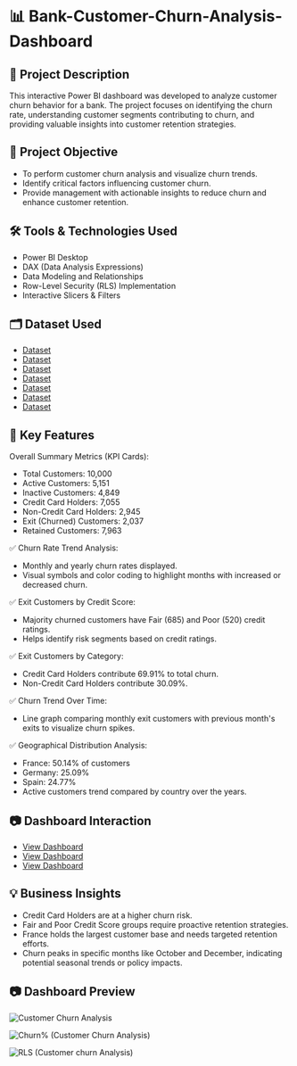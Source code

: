 # 📊 Bank-Customer-Churn-Analysis-Dashboard
## 📝 Project Description
This interactive Power BI dashboard was developed to analyze customer churn behavior for a bank. The project focuses on identifying the churn rate, understanding customer segments contributing to churn, and providing valuable insights into customer retention strategies.

## 🎯 Project Objective
- To perform customer churn analysis and visualize churn trends.
- Identify critical factors influencing customer churn.
- Provide management with actionable insights to reduce churn and enhance customer retention.

## 🛠 Tools & Technologies Used
- Power BI Desktop
- DAX (Data Analysis Expressions)
- Data Modeling and Relationships
- Row-Level Security (RLS) Implementation
- Interactive Slicers & Filters

## 🗂 Dataset Used
- <a href="https://github.com/priti7540/Bank-Customer-Churn-Analysis-Dashboard/blob/main/ActiveCustomer.xlsx">Dataset</a>
- <a href="https://github.com/priti7540/Bank-Customer-Churn-Analysis-Dashboard/blob/main/Bank_Churn.csv">Dataset</a>
- <a href="https://github.com/priti7540/Bank-Customer-Churn-Analysis-Dashboard/blob/main/CreditCard.xlsx">Dataset</a>
- <a href="https://github.com/priti7540/Bank-Customer-Churn-Analysis-Dashboard/blob/main/CustomerInfo.csv">Dataset</a>
- <a href="https://github.com/priti7540/Bank-Customer-Churn-Analysis-Dashboard/blob/main/ExitCustomer.xlsx">Dataset</a>
- <a href="https://github.com/priti7540/Bank-Customer-Churn-Analysis-Dashboard/blob/main/Gender.xlsx">Dataset</a>
- <a href="https://github.com/priti7540/Bank-Customer-Churn-Analysis-Dashboard/blob/main/Geography.xlsx">Dataset</a>

## 🧠 Key Features
Overall Summary Metrics (KPI Cards):
- Total Customers: 10,000
- Active Customers: 5,151
- Inactive Customers: 4,849
- Credit Card Holders: 7,055
- Non-Credit Card Holders: 2,945
- Exit (Churned) Customers: 2,037
- Retained Customers: 7,963

✅ Churn Rate Trend Analysis:
- Monthly and yearly churn rates displayed.
- Visual symbols and color coding to highlight months with increased or decreased churn.

✅ Exit Customers by Credit Score:
- Majority churned customers have Fair (685) and Poor (520) credit ratings.
- Helps identify risk segments based on credit ratings.

✅ Exit Customers by Category:
- Credit Card Holders contribute 69.91% to total churn.
- Non-Credit Card Holders contribute 30.09%.

✅ Churn Trend Over Time:
- Line graph comparing monthly exit customers with previous month's exits to visualize churn spikes.

✅ Geographical Distribution Analysis:
- France: 50.14% of customers
- Germany: 25.09%
- Spain: 24.77%
- Active customers trend compared by country over the years.

## 📷 Dashboard Interaction
- <a href="https://github.com/priti7540/Bank-Customer-Churn-Analysis-Dashboard/blob/main/Customer%20Churn%20Analysis.png">View Dashboard</a>
- <a href="https://github.com/priti7540/Bank-Customer-Churn-Analysis-Dashboard/blob/main/Churn%25%20(Customer%20Churn%20Analysis).png">View Dashboard</a>
- <a href="https://github.com/priti7540/Bank-Customer-Churn-Analysis-Dashboard/blob/main/RLS%20(Customer%20churn%20Analysis).png">View Dashboard</a>

## 💡 Business Insights
- Credit Card Holders are at a higher churn risk.
- Fair and Poor Credit Score groups require proactive retention strategies.
- France holds the largest customer base and needs targeted retention efforts.
- Churn peaks in specific months like October and December, indicating potential seasonal trends or policy impacts.

## 📷 Dashboard Preview
![Customer Churn Analysis](https://github.com/user-attachments/assets/721b1b9d-5786-4978-b082-a2443af3abb4)

![Churn% (Customer Churn Analysis)](https://github.com/user-attachments/assets/17a7386a-6a6d-44ed-8e54-daabdec93b65)

![RLS (Customer churn Analysis)](https://github.com/user-attachments/assets/b6ae48c7-71b5-439e-91bb-e402884315d8)





